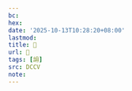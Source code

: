 ```yaml
---
bc:
hex:
date: '2025-10-13T10:28:20+08:00'
lastmod:
title: 􅥮
url: 􅥮
tags: [䛁]
src: DCCV
note:
---
```

